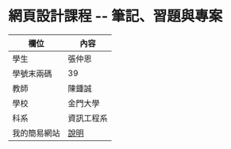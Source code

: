 # 網頁設計課程 -- 筆記、習題與專案

欄位 | 內容
-----|--------
學生 |  張仲恩
學號末兩碼 | 39
教師 | 陳鍾誠
學校 | 金門大學
科系 | 資訊工程系
我的簡易網站 |  [說明](myproject.md)
